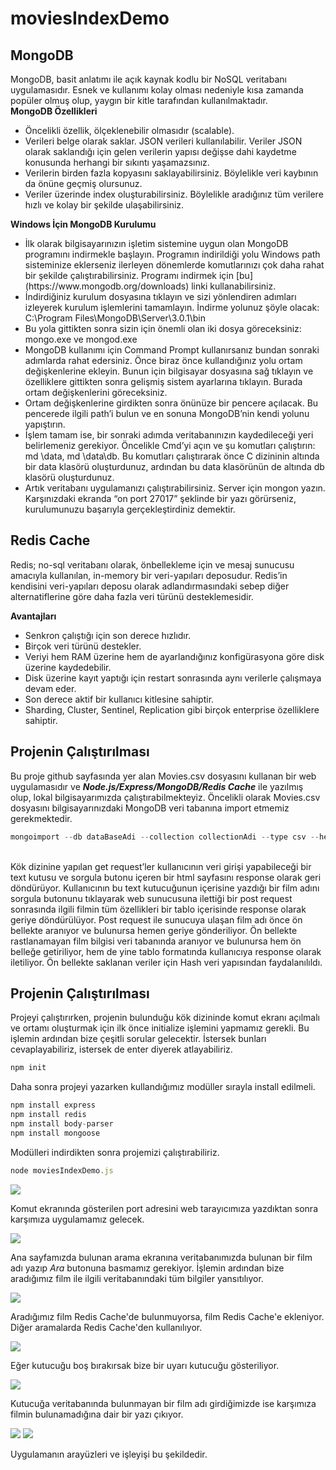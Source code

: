 # moviesIndexDemo

## MongoDB
MongoDB, basit anlatımı ile açık kaynak kodlu bir NoSQL veritabanı uygulamasıdır. Esnek ve kullanımı kolay olması nedeniyle kısa zamanda popüler olmuş olup, yaygın bir kitle tarafından kullanılmaktadır.<br>
<strong>MongoDB Özellikleri</strong>
<ul>
  <li>Öncelikli özellik, ölçeklenebilir olmasıdır (scalable).</li>
  <li>Verileri belge olarak saklar. JSON verileri kullanılabilir. Veriler JSON olarak saklandığı için gelen verilerin yapısı değişse dahi kaydetme konusunda herhangi bir sıkıntı yaşamazsınız.</li>
  <li>Verilerin birden fazla kopyasını saklayabilirsiniz. Böylelikle veri kaybının da önüne geçmiş olursunuz.</li>
  <li>Veriler üzerinde index oluşturabilirsiniz. Böylelikle aradığınız tüm verilere hızlı ve kolay bir şekilde ulaşabilirsiniz.</li>
</ul>

<strong>Windows İçin MongoDB Kurulumu</strong>
<ul>
  <li>İlk olarak bilgisayarınızın işletim sistemine uygun olan MongoDB programını indirmekle başlayın. Programın indirildiği yolu Windows path sisteminize eklerseniz ilerleyen dönemlerde komutlarınızı çok daha rahat bir şekilde çalıştırabilirsiniz. Programı indirmek için [bu](https://www.mongodb.org/downloads) linki kullanabilirsiniz.</li>
  <li>İndirdiğiniz kurulum dosyasına tıklayın ve sizi yönlendiren adımları izleyerek kurulum işlemlerini tamamlayın. İndirme yolunuz şöyle olacak: C:\Program Files\MongoDB\Server\3.0.1\bin</li>
  <li>Bu yola gittikten sonra sizin için önemli olan iki dosya göreceksiniz: mongo.exe ve mongod.exe</li>
  <li>MongoDB kullanımı için Command Prompt kullanırsanız bundan sonraki adımlarda rahat edersiniz. Önce biraz önce kullandığınız yolu ortam değişkenlerine ekleyin. Bunun için bilgisayar dosyasına sağ tıklayın ve özelliklere gittikten sonra gelişmiş sistem ayarlarına tıklayın. Burada ortam değişkenlerini göreceksiniz.</li>
  <li>Ortam değişkenlerine girdikten sonra önünüze bir pencere açılacak. Bu pencerede ilgili path’i bulun ve en sonuna MongoDB’nin kendi yolunu yapıştırın.</li>
  <li>İşlem tamam ise, bir sonraki adımda veritabanınızın kaydedileceği yeri belirlemeniz gerekiyor. Öncelikle Cmd’yi açın ve şu komutları çalıştırın: md \data, md \data\db. Bu komutları çalıştırarak önce C dizininin altında bir data klasörü oluşturdunuz, ardından bu data klasörünün de altında db klasörü oluşturdunuz.</li>
  <li>Artık veritabanı uygulamanızı çalıştırabilirsiniz. Server için mongon yazın. Karşınızdaki ekranda “on port 27017” şeklinde bir yazı görürseniz, kurulumunuzu başarıyla gerçekleştirdiniz demektir.</li>
</ul>

## Redis Cache
Redis; no-sql veritabanı olarak, önbellekleme için ve mesaj sunucusu amacıyla kullanılan, in-memory bir veri-yapıları deposudur. Redis’in kendisini veri-yapıları deposu olarak adlandırmasındaki sebep diğer alternatiflerine göre daha fazla veri türünü desteklemesidir.

<strong>Avantajları</strong>
<ul>
  <li>Senkron çalıştığı için son derece hızlıdır.</li>
  <li>Birçok veri türünü destekler.</li>
  <li>Veriyi hem RAM üzerine hem de ayarlandığınız konfigürasyona göre disk üzerine kaydedebilir.</li>
  <li>Disk üzerine kayıt yaptığı için restart sonrasında aynı verilerle çalışmaya devam eder.</li>
  <li>Son derece aktif bir kullanıcı kitlesine sahiptir.</li>
  <li>Sharding, Cluster, Sentinel, Replication gibi birçok enterprise özelliklere sahiptir.</li>
</ul>

## Projenin Çalıştırılması
Bu proje github sayfasında yer alan Movies.csv dosyasını kullanan bir web uygulamasıdır ve <strong><i>Node.js/Express/MongoDB/Redis Cache</i></strong> ile yazılmış olup, lokal bilgisayarımızda çalıştırabilmekteyiz.
Öncelikli olarak Movies.csv dosyasını bilgisayarınızdaki MongoDB veri tabanına import etmemiz gerekmektedir.

```javascript
mongoimport --db dataBaseAdi --collection collectionAdi --type csv --headerline --file csvDosyaAdi.csv
```

<br>Kök dizinine yapılan get request’ler kullanıcının veri girişi yapabileceği bir text kutusu ve sorgula butonu içeren bir html sayfasını response olarak geri döndürüyor. Kullanıcının bu text kutucuğunun içerisine yazdığı bir film adını sorgula butonunu tıklayarak web sunucusuna ilettiği bir post request sonrasında ilgili filmin tüm özellikleri bir tablo içerisinde response olarak geriye döndürülüyor.
Post request ile sunucuya ulaşan film adı önce ön bellekte aranıyor ve bulunursa hemen geriye gönderiliyor. Ön bellekte rastlanamayan film bilgisi veri tabanında aranıyor ve bulunursa hem ön belleğe getiriliyor, hem de yine tablo formatında kullanıcıya response olarak iletiliyor. Ön bellekte saklanan veriler için Hash veri yapısından faydalanılıldı.

## Projenin Çalıştırılması
Projeyi çalıştırırken, projenin bulunduğu kök dizininde komut ekranı açılmalı ve ortamı oluşturmak için ilk önce initialize işlemini yapmamız gerekli. Bu işlemin ardından bize çeşitli sorular gelecektir. İstersek bunları cevaplayabiliriz, istersek de enter diyerek atlayabiliriz.

```javascript
npm init
```

Daha sonra projeyi yazarken kullandığımız modüller sırayla install edilmeli.

```javascript
npm install express
npm install redis
npm install body-parser
npm install mongoose
```

Modülleri indirdikten sonra projemizi çalıştırabiliriz.

```javascript
node moviesIndexDemo.js
```
![](https://github.com/shrgrl/moviesIndexDemoRedis/blob/master/img1.JPG)

Komut ekranında gösterilen port adresini web tarayıcımıza yazdıktan sonra karşımıza uygulamamız gelecek.

![](https://github.com/shrgrl/moviesIndexDemoRedis/blob/master/img2.JPG)

Ana sayfamızda bulunan arama ekranına veritabanımızda bulunan bir film adı yazıp <i>Ara</i> butonuna basmamız gerekiyor. İşlemin ardından bize aradığımız film ile ilgili veritabanındaki tüm bilgiler yansıtılıyor. 

![](https://github.com/shrgrl/moviesIndexDemoRedis/blob/master/img3.JPG)

Aradığımız film Redis Cache'de bulunmuyorsa, film Redis Cache'e ekleniyor. Diğer aramalarda Redis Cache'den kullanılıyor.

![](https://github.com/shrgrl/moviesIndexDemoRedis/blob/master/img4.JPG)

Eğer kutucuğu boş bırakırsak bize bir uyarı kutucuğu gösteriliyor.

![](https://github.com/shrgrl/moviesIndexDemoRedis/blob/master/img5.JPG)

Kutucuğa veritabanında bulunmayan bir film adı girdiğimizde ise karşımıza filmin bulunamadığına dair bir yazı çıkıyor.

![](https://github.com/shrgrl/moviesIndexDemoRedis/blob/master/img6.JPG)
![](https://github.com/shrgrl/moviesIndexDemoRedis/blob/master/img7.JPG)

Uygulamanın arayüzleri ve işleyişi bu şekildedir.

